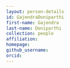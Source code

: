 ```yaml
---
layout: person-details
id: GajendraDoniparthi
first-name: Gajendra
last-name: Doniparthi
collection: people
affiliation:
homepage:
github_username: 
orcid: 
---
```

